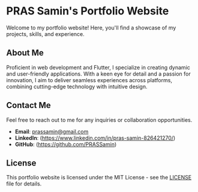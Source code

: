 # PRAS Samin's Portfolio Website

Welcome to my portfolio website! Here, you'll find a showcase of my projects, skills, and experience.

## About Me

Proficient in web development and Flutter, I specialize in creating dynamic and user-friendly applications. With a keen eye for detail and a passion for innovation, I aim to deliver seamless experiences across platforms, combining cutting-edge technology with intuitive design.


## Contact Me

Feel free to reach out to me for any inquiries or collaboration opportunities.

- **Email**: prassamin@gmail.com
- **LinkedIn**: (https://www.linkedin.com/in/pras-samin-826421270/)
- **GitHub**: (https://github.com/PRASSamin)

## License

This portfolio website is licensed under the MIT License - see the [LICENSE](LICENSE) file for details.
